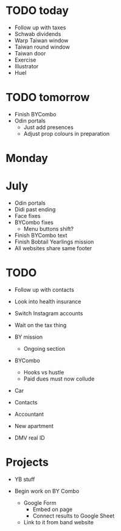 # TODO today
* Follow up with taxes
* Schwab dividends
* Warp Taiwan window
* Taiwan round window
* Taiwan door
* Exercise
* Illustrator
* Huel

# TODO tomorrow
* Finish BYCombo
* Odin portals
    * Just add presences
    * Adjust prop colours in preparation

# Monday

# July
* Odin portals
* Didi past ending
* Face fixes
* BYCombo fixes
    * Menu buttons shift?
* Finish BYCombo text
* Finish Bobtail Yearlings mission
* All websites share same footer

# TODO
* Follow up with contacts
* Look into health insurance
* Switch Instagram accounts
* Wait on the tax thing
* BY mission
    * Ongoing section
* BYCombo
    * Hooks vs hustle
    * Paid dues must now collude

* Car
* Contacts
* Accountant
* New apartment
* DMV real ID

# Projects
* YB stuff

* Begin work on BY Combo
    * Google Form
        * Embed on page
        * Connect results to Google Sheet
    * Link to it from band website